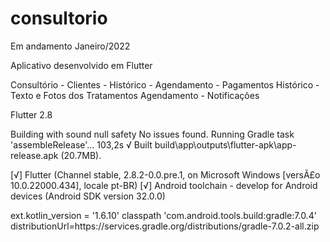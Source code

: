 # consultorio

Em andamento Janeiro/2022

Aplicativo desenvolvido em Flutter

Consultório - Clientes - Histórico - Agendamento - Pagamentos
Histórico - Texto e Fotos dos Tratamentos
Agendamento - Notificações

Flutter 2.8

Building with sound null safety 
No issues found.
Running Gradle task 'assembleRelease'...                          103,2s
√  Built build\app\outputs\flutter-apk\app-release.apk (20.7MB).

[√] Flutter (Channel stable, 2.8.2-0.0.pre.1, on Microsoft Windows [versÃ£o 10.0.22000.434], locale pt-BR)
[√] Android toolchain - develop for Android devices (Android SDK version 32.0.0)

ext.kotlin_version = '1.6.10'
classpath 'com.android.tools.build:gradle:7.0.4'
distributionUrl=https\://services.gradle.org/distributions/gradle-7.0.2-all.zip

